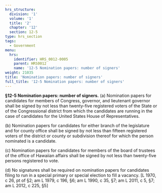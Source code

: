 ```yaml
---
hrs_structure:
  division: '1'
  volume: '1'
  title: '2'
  chapter: '12'
  section: 12-5
type: hrs_section
tags:
  - Government
menu:
  hrs:
    identifier: HRS_0012-0005
    parent: HRS0012
    name: '12-5 Nomination papers: number of signers'
weight: 21035
title: 'Nomination papers: number of signers'
full_title: '12-5 Nomination papers: number of signers'
---
```

**§12-5 Nomination papers: number of signers.** (a) Nomination papers for candidates for members of Congress, governor, and lieutenant governor shall be signed by not less than twenty-five registered voters of the State or of the Congressional district from which the candidates are running in the case of candidates for the United States House of Representatives.

(b) Nomination papers for candidates for either branch of the legislature and for county office shall be signed by not less than fifteen registered voters of the district or county or subdivision thereof for which the person nominated is a candidate.

(c) Nomination papers for candidates for members of the board of trustees of the office of Hawaiian affairs shall be signed by not less than twenty-five persons registered to vote.

(d) No signatures shall be required on nomination papers for candidates filing to run in a special primary or special election to fill a vacancy. [L 1970, c 26, pt of §2; am L 1979, c 196, §6; am L 1990, c 35, §7; am L 2011, c 5, §7; am L 2012, c 225, §5]